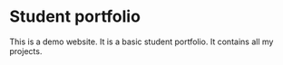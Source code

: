 # Student portfolio

This is a demo website. It is a basic student portfolio. It contains all my projects.
